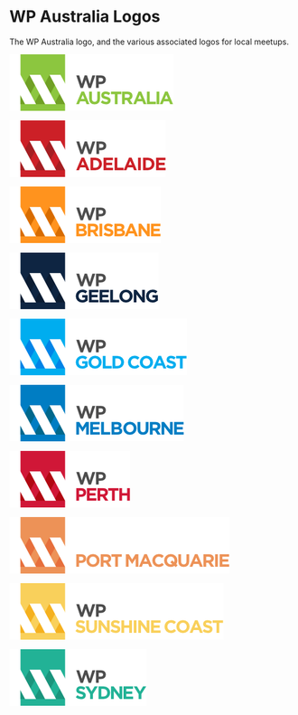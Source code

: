 # WP Australia Logos

The WP Australia logo, and the various associated logos for local meetups.

[![WP Australia](australia/wp-australia.png)](australia/)

![WP Adelaide](adelaide/wp-adelaide.png)

![WP Brisbane](brisbane/wp-brisbane.png)

![WP Geelong](geelong/wp-geelong.png)

![WP Gold Coast](gold-coast/wp-gold-coast.png)

![WP Melbourne](melbourne/wp-melbourne.png)

![WP Perth](perth/wp-perth.png)

![WP Port Macquarie](port-macquarie/wp-port-macquarie.png)

![WP Sunshine Coast](sunshine-coast/wp-sunshine-coast.png)

![WP Sydney](sydney/wp-sydney.png)